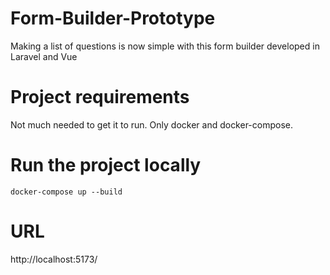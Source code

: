 # Form-Builder-Prototype
Making a list of questions is now simple with this form builder developed in Laravel and Vue

# Project requirements
Not much needed to get it to run. Only docker and docker-compose.

# Run the project locally
```
docker-compose up --build
```
# URL 
http://localhost:5173/
